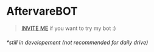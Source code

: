 # AftervareBOT

> [INVITE ME](https://discord.com/api/oauth2/authorize?client_id=927193694937952276&permissions=8&scope=applications.commands%20bot) if you want to try my bot :)

###### *still in developement (not recommended for daily drive)
